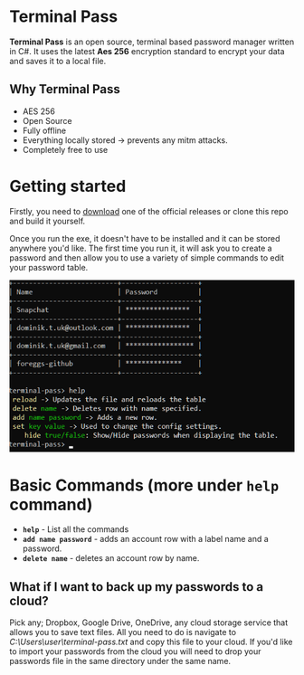 ﻿# Terminal Pass
**Terminal Pass** is an open source, terminal based password manager written in C#.
It uses the latest **Aes 256** encryption standard to encrypt your data and saves it to a local file.

## Why Terminal Pass
 * AES 256
 * Open Source
 * Fully offline
 * Everything locally stored -> prevents any mitm attacks.
 * Completely free to use

# Getting started
Firstly, you need to [download](https://github.com/foreggs/terminal-pass/releases) one of the official releases or clone this repo and build it yourself.

Once you run the exe, it doesn't have to be installed and it can be stored anywhere you'd like. The first time you run it, it will ask you to create a password and then allow you to use a variety of simple commands to edit your password table.

![screenshot](screenshot.png)

# Basic Commands (more under `help` command)
 - **`help`** - List all the commands
 - **`add name password`** - adds an account row with a label name and a password.
 - **`delete name`** - deletes an account row by name.

## What if I want to back up my passwords to a cloud?
Pick any; Dropbox, Google Drive, OneDrive, any cloud storage service that allows you to save text files. All you need to do is navigate to *C:\Users\user\terminal-pass.txt* and copy this file to your cloud. If you'd like to import your passwords from the cloud you will need to drop your passwords file in the same directory under the same name.

